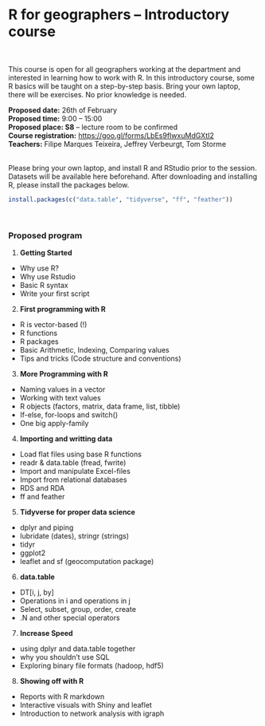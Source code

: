 R for geographers – Introductory course
================

<br>

This course is open for all geographers working at the department and
interested in learning how to work with R. In this introductory course,
some R basics will be taught on a step-by-step basis. Bring your own
laptop, there will be exercises. No prior knowledge is needed. <br>

**Proposed date:** 26th of February  
**Proposed time:** 9:00 – 15:00  
**Proposed place: S8** – lecture room to be confirmed  
**Course registration:** <https://goo.gl/forms/LbEs9fIwxuMdGXtI2>  
**Teachers:** Filipe Marques Teixeira, Jeffrey Verbeurgt, Tom Storme  
<br>

Please bring your own laptop, and install R and RStudio prior to the
session. Datasets will be available here beforehand. After downloading
and installing R, please install the packages below.

``` r
install.packages(c("data.table", "tidyverse", "ff", "feather"))
```

<br>

### Proposed program

1.  **Getting Started**

<!-- end list -->

  - Why use R?
  - Why use Rstudio
  - Basic R syntax
  - Write your first script

<!-- end list -->

2.  **First programming with R**

<!-- end list -->

  - R is vector-based (\!)
  - R functions
  - R packages
  - Basic Arithmetic, Indexing, Comparing values
  - Tips and tricks (Code structure and conventions)

<!-- end list -->

3.  **More Programming with R**

<!-- end list -->

  - Naming values in a vector
  - Working with text values
  - R objects (factors, matrix, data frame, list, tibble)
  - If-else, for-loops and switch()
  - One big apply-family

<!-- end list -->

4.  **Importing and writting data**

<!-- end list -->

  - Load flat files using base R functions
  - readr & data.table (fread, fwrite)
  - Import and manipulate Excel-files
  - Import from relational databases
  - RDS and RDA
  - ff and feather

<!-- end list -->

5.  **Tidyverse for proper data science**

<!-- end list -->

  - dplyr and piping
  - lubridate (dates), stringr (strings)
  - tidyr
  - ggplot2
  - leaflet and sf (geocomputation package)

<!-- end list -->

6.  **data.table**

<!-- end list -->

  - DT\[i, j, by\]
  - Operations in i and operations in j
  - Select, subset, group, order, create
  - .N and other special operators

<!-- end list -->

7.  **Increase Speed**

<!-- end list -->

  - using dplyr and data.table together
  - why you shouldn’t use SQL
  - Exploring binary file formats (hadoop, hdf5)

<!-- end list -->

8.  **Showing off with R**

<!-- end list -->

  - Reports with R markdown
  - Interactive visuals with Shiny and leaflet
  - Introduction to network analysis with igraph
